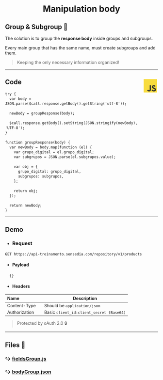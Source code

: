 <div align="center">
  <h1>
    <strong> 
      Manipulation body
    </strong>
  </h1>
</div>

<div>

  ##  Group & Subgroup :bookmark_tabs:
  
  <p>
    The solution is to group the <b>response body</b> inside groups and subgroups.
  </p>

  <p>
    Every main group that has the same name, must create subgroups and add them.
  </p>

  > Keeping the only necessary information organized!
</div>

---
<div>
  <img src="../others/js-icon.png" alt="Javascript Icon" align="right" width="50px" height="50px">

  ## Code

  ```
  try {
    var body = JSON.parse($call.response.getBody().getString('utf-8'));

    newBody = groupResponse(body);

    $call.response.getBody().setString(JSON.stringify(newBody), 'UTF-8');
  }

  function groupResponse(body) {
    var newBody = body.map(function (el) {
      var grupo_digital = el.grupo_digital;
      var subgrupos = JSON.parse(el.subgrupos.value);

      var obj = {
        grupo_digital: grupo_digital,
        subgrupos: subgrupos,
      };

      return obj;
    });

    return newBody;
  }
  ```
</div>

---

<div>

  <h2>Demo</h2>
  
  * <h3>
      <strong>Request</strong>
    </h3>
  
  ```
  GET https://api-treinamento.sensedia.com/repository/v1/products
  ```

  * <h4>
      <strong>Payload</strong>
    </h4>

  ```
    {}
  ```

  * <h4>
      <strong>Headers</strong>
    </h4>

  | Name| | Description |
  | :--- | - | --------- |
  | Content-Type | | Should be `application/json` |
  | Authorization | | Basic `client_id:client_secret (Base64)` |

  >  Protected by oAuth 2.0 :lock:

</div>

---
## Files 📂
### :arrow_right_hook: [fieldsGroup.js][group&subgroup-js]
### :arrow_right_hook: [bodyGroup.json][bodyGroup-json]


<!--------------------------------- Files Links ------------------------------->
[group&subgroup-js]:group&subgroup/fieldsGroup.js
[bodyGroup-json]:group&subgroup/bodyGroup.json
